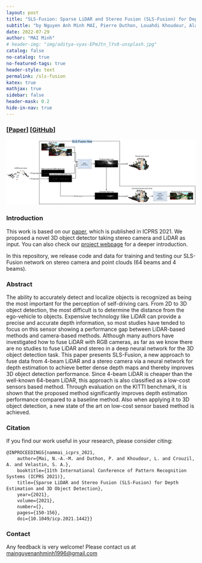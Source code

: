 ```yaml
---
layout: post
title: "SLS-Fusion: Sparse LiDAR and Stereo Fusion (SLS-Fusion) for Depth Estimation and 3D Object Detection"
subtitle: "by Nguyen Anh Minh MAI, Pierre Duthon, Louahdi Khoudour, Alain Crouzil, Sergio A. Velastin."
date: 2022-07-29
author: "MAI Minh"
# header-img: "img/aditya-vyas-EPmJtn_lYs0-unsplash.jpg"
catalog: false
no-catalog: true
no-featured-tags: true
header-style: text
permalink: /sls-fusion
katex: true
mathjax: true
sidebar: false
header-mask: 0.2
hide-in-nav: true
---
```

### [[Paper](https://ieeexplore.ieee.org/document/9569023)] [[GitHub](https://github.com/maiminh1996/SLS-Fusion)]
<!-- <img src="/img/camera/diff_lens.png" alt="drawing" width="300"/> -->
![](/img/slsfusion.png)

### Introduction

This work is based on our [paper](https://ieeexplore.ieee.org/document/9569023), which is published in ICPRS 2021. We proposed a novel 3D object detector taking stereo camera and LiDAR as input. You can also check our [project webpage](https://github.com/maiminh1996/SLS-Fusion) for a deeper introduction.

In this repository, we release code and data for training and testing our SLS-Fusion network on stereo camera and point clouds (64 beams and 4 beams).


### Abstract

The ability to accurately detect and localize objects is recognized as being the most important for the perception of self-driving cars. From 2D to 3D object detection, the most difficult is to determine the distance from the ego-vehicle to objects. Expensive technology like LiDAR can provide a precise and accurate depth information, so most studies have tended to focus on this sensor showing a performance gap between LiDAR-based methods and camera-based methods. Although many authors have investigated how to fuse LiDAR with RGB cameras, as far as we know there are no studies to fuse LiDAR and stereo in a deep neural network for the 3D object detection task. This paper presents SLS-Fusion, a new approach to fuse data from 4-beam LiDAR and a stereo camera via a neural network for depth estimation to achieve better dense depth maps and thereby improves 3D object detection performance. Since 4-beam LiDAR is cheaper than the well-known 64-beam LiDAR, this approach is also classified as a low-cost sensors based method. Through evaluation on the KITTI benchmark, it is shown that the proposed method significantly improves depth estimation performance compared to a baseline method. Also when applying it to 3D object detection, a new state of the art on low-cost sensor based method is achieved.

### Citation
If you find our work useful in your research, please consider citing:
  
    @INPROCEEDINGS{nammai_icprs_2021,
        author={Mai, N.-A.-M. and Duthon, P. and Khoudour, L. and Crouzil, A. and Velastin, S. A.},
        booktitle={11th International Conference of Pattern Recognition Systems (ICPRS 2021)}, 
        title={Sparse LiDAR and Stereo Fusion (SLS-Fusion) for Depth Estimation and 3D Object Detection}, 
        year={2021},
        volume={2021},
        number={},
        pages={150-156},
        doi={10.1049/icp.2021.1442}}

### Contact

Any feedback is very welcome! Please contact us at <mainguyenanhminh1996@gmail.com>
